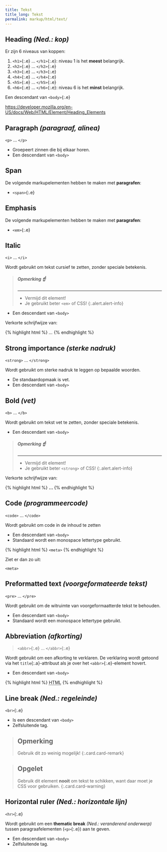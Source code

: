 ```yaml
---
title: Tekst
title_long: Tekst
permalink: markup/html/text/
---
```


**H**eading *(Ned.: kop)*
-------------------

Er zijn 6 niveaus van koppen:

 1. `<h1>`{:.e} … `</h1>`{:.e}: niveau 1 is het **meest** belangrijk.
 2. `<h2>`{:.e} … `</h2>`{:.e} 
 3. `<h3>`{:.e} … `</h3>`{:.e} 
 4. `<h4>`{:.e} … `</h4>`{:.e} 
 5. `<h5>`{:.e} … `</h5>`{:.e} 
 6. `<h6>`{:.e} … `</h6>`{:.e}: niveau 6 is het **minst** belangrijk.

Een descendant van `<body>`{:.e}

https://developer.mozilla.org/en-US/docs/Web/HTML/Element/Heading_Elements


**P**aragraph *(paragraaf, alinea)*
-----------------------------------

`<p>` … `</p>`

- Groepeert zinnen die bij elkaar horen.
- Een descendant van `<body>`


Span
-----

De volgende markupelementen hebben te maken met **paragrafen**:

- `<span>`{:.e}

**Em**phasis
-------------

De volgende markupelementen hebben te maken met **paragrafen**:

- `<em>`{:.e}


**I**talic
-------------

`<i>` … `</i>`

Wordt gebruikt om tekst cursief te zetten, zonder speciale betekenis.

> ##### **Opmerking** :point_up:
> ---
> - Vermijd dit element!
> - Je gebruikt beter `<em>` of CSS!
{:.alert.alert-info}

- Een descendant van `<body>`

Verkorte schrijfwijze van:

{% highlight html %}
<span style="font-style: italic"> … </span>
{% endhighlight %}

**Strong** importance *(sterke nadruk)*
---------------------------------------

`<strong>` … `</strong>`

Wordt gebruikt om sterke nadruk te leggen op bepaalde woorden.

 - De standaardopmaak is vet.
 - Een descendant van `<body>`

**B**old *(vet)*
----------------

`<b>` … `</b>`

Wordt gebruikt om tekst vet te zetten, zonder speciale betekenis.

 - Een descendant van `<body>`

> ##### **Opmerking** :point_up:
> ---
> - Vermijd dit element!
> - Je gebruikt beter `<strong>` of CSS!
{:.alert.alert-info}

Verkorte schrijfwijze van:

{% highlight html %}
<span style="font-weight: bold"> … </span>
{% endhighlight %}

**Code** *(programmeercode)*
----------------------------

`<code>` … `</code>`

Wordt gebruikt om code in de inhoud te zetten

- Een descendant van `<body>`
- Standaard wordt een monospace lettertype gebruikt.

{% highlight html %}
<code>&lt;meta&gt;</code>
{% endhighlight %}

Ziet er dan zo uit:

<code>&lt;meta&gt;</code>

**Pre**formatted text *(voorgeformateerde tekst)*
-------------------------------------------------

`<pre>` … `</pre>`

Wordt gebruikt om de witruimte van voorgeformaatterde tekst te behouden.

- Een descendant van `<body>`
- Standaard wordt een monospace lettertype gebruikt.

**Abbr**eviation *(afkorting)*
------------------------------

> `<abbr>`{:.e} … `</abbr>`{:.e}

Wordt gebruikt om een afkorting te verklaren. De verklaring wordt getoond via het `title`{:.a}-attribuut als je over het `<abbr>`{:.e}-element hovert.

- Een descendant van `<body>`

{% highlight html %}
<abbr title="Hypertext Markup Language">HTML</abbr>
{% endhighlight %}


Line **br**eak *(Ned.: regeleinde)*
-----------------------------------

`<br>`{:.e}

 - Is een descendant van `<body>`
 - Zelfsluitende tag.

> Opmerking
> ---
> Gebruik dit zo weinig mogelijk!
{:.card.card-remark}

> Opgelet
> ---
> Gebruik dit element **nooit** om tekst te schikken, want daar moet je CSS voor gebruiken.
{:.card.card-warning}

**H**orizontal **r**uler *(Ned.: horizontale lijn)*
---------------------------------------------------

`<hr>`{:.e}

Wordt gebruikt om een **thematic break** *(Ned.: veranderend onderwerp)* tussen paragraafelementen (`<p>`{:.e}) aan te geven.

 - Een descendant van `<body>`
 - Zelfsluitende tag.